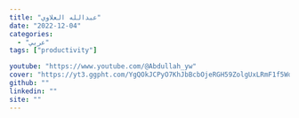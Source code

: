 ```yaml
---
title: "عبدالله العلاوي"
date: "2022-12-04"
categories:
  - "عربي"
tags: ["productivity"]

youtube: "https://www.youtube.com/@Abdullah_yw"
cover: "https://yt3.ggpht.com/YgQOkJCPyO7KhJbBcbOjeRGH59ZolgUxLRmF1f5WqvRvXMvYwE39IZetwEDKXxdEpnjEp896ums=s88-c-k-c0x00ffffff-no-rj"
github: ""
linkedin: ""
site: ""
---
```





